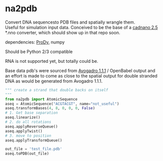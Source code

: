 # na2pdb
Convert DNA sequencesto PDB files and spatially wrangle them.  
Useful for simulation input data.
Conceived to be the base of a [cadnano 2.5](https://github.com/cadnano/cadnano2.5) 
*.nno converter, which should show up in that repo soon.

dependencies: [ProDy](http://prody.csb.pitt.edu/index.html), numpy

Should be Python 2/3 compatible

RNA is not supported yet, but totally could be.

Base data pdb's were sourced from [Avogadro 1.1.1](http://avogadro.cc/wiki/Main_Page) / 
OpenBabel output and an effort is made to come as close to the spatial output 
for double stranded DNA as would be generated from Avogadro 1.1.1.

```python
""" create a strand that double backs on itself
"""
from na2pdb import AtomicSequence
aseq = AtomicSequence("ACGTACGT", name="not_useful")
aseq.transformBases(4, 8, 0, 0, 0, False)
# 1. Get base separation
aseq.linearize()
# 2. do all rotations
aseq.applyReverseQueue()
aseq.applyTwist()
# 3. move to position
aseq.applyTransformQueue()

out_file = 'test_file.pdb'
aseq.toPDB(out_file)
```

